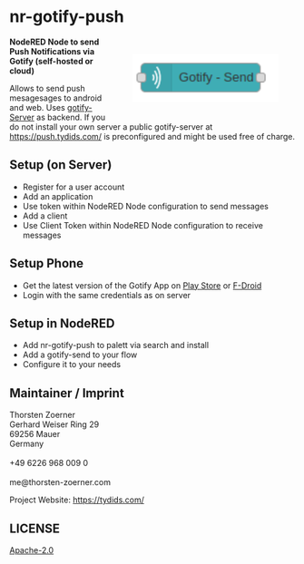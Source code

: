 # nr-gotify-push

<img src="./screenshot.png" align="right" height="85px" hspace="30px" vspace="30px">

**NodeRED Node to send Push Notifications via Gotify (self-hosted or cloud)**

Allows to send push mesagesages to android and web. Uses [gotify-Server](https://gotify.net/) as backend. If you do not install your own server a public gotify-server at https://push.tydids.com/ is preconfigured and might be used free of charge.

## Setup (on Server)
- Register for a user account
- Add an application
- Use token within NodeRED Node configuration to send messages
- Add a client
- Use Client Token within NodeRED Node configuration to receive messages

## Setup Phone
- Get the latest version of the Gotify App on [Play Store](https://play.google.com/store/apps/details?id=com.github.gotify) or [F-Droid](https://f-droid.org/de/packages/com.github.gotify/)
- Login with the same credentials as on server

## Setup in NodeRED
- Add nr-gotify-push to palett via search and install
- Add a gotify-send to your flow
- Configure it to your needs

## Maintainer / Imprint

<addr>
Thorsten Zoerner  <br/>
Gerhard Weiser Ring 29  <br/>
69256 Mauer  <br/>
Germany  <br/>
 <br/>
+49 6226 968 009 0  <br/>
 <br/>
me@thorsten-zoerner.com  <br/>
</addr>

Project Website: https://tydids.com/

## LICENSE
[Apache-2.0](./LICENSE)
